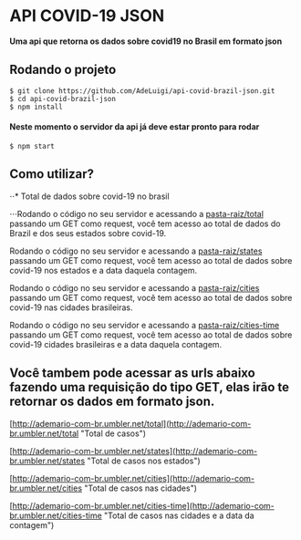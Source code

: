 # API COVID-19 JSON

**Uma api que retorna os dados sobre covid19 no Brasil em formato json**

## **Rodando o projeto**
```git
$ git clone https://github.com/AdeLuigi/api-covid-brazil-json.git
$ cd api-covid-brazil-json
$ npm install
```

#### Neste momento o servidor da api já deve estar pronto para rodar

```git
$ npm start
```

## Como utilizar?

⋅⋅* Total de dados sobre covid-19 no brasil


⋅⋅⋅Rodando o código no seu servidor e acessando a [pasta-raiz/total](http://ademario-com-br.umbler.net/total "Total de casos") passando um GET como request, você tem acesso ao total de dados do Brazil e dos seus estados sobre covid-19.


Rodando o código no seu servidor e acessando a [pasta-raiz/states](http://ademario-com-br.umbler.net/states "Total de casos nos estados") passando um GET como request, você tem acesso ao total de dados sobre covid-19 nos estados e a data daquela contagem.


Rodando o código no seu servidor e acessando a [pasta-raiz/cities](http://ademario-com-br.umbler.net/cities "Total de casos nas cidades") passando um GET como request, você tem acesso ao total de dados sobre covid-19 nas cidades brasileiras.


Rodando o código no seu servidor e acessando a [pasta-raiz/cities-time](http://ademario-com-br.umbler.net/cities-time "Total de casos nas cidades e a data da contagem") passando um GET como request, você tem acesso ao total de dados sobre covid-19 cidades brasileiras e a data daquela contagem.


## Você tambem pode acessar as urls abaixo fazendo uma requisição do tipo GET, elas irão te retornar os dados em formato json.
[http://ademario-com-br.umbler.net/total](http://ademario-com-br.umbler.net/total "Total de casos")


[http://ademario-com-br.umbler.net/states](http://ademario-com-br.umbler.net/states "Total de casos nos estados")


[http://ademario-com-br.umbler.net/cities](http://ademario-com-br.umbler.net/cities "Total de casos nas cidades")


[http://ademario-com-br.umbler.net/cities-time](http://ademario-com-br.umbler.net/cities-time "Total de casos nas cidades e a data da contagem")
